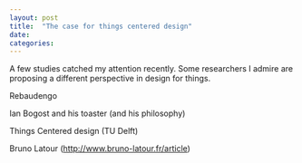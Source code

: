 ```yaml
---
layout: post
title:  "The case for things centered design"
date:   
categories:
---
```


A few studies catched my attention recently. Some researchers I admire are proposing a different perspective in design for things.

Rebaudengo 

Ian Bogost and his toaster (and his philosophy)

Things Centered design (TU Delft)

Bruno Latour (http://www.bruno-latour.fr/article)
